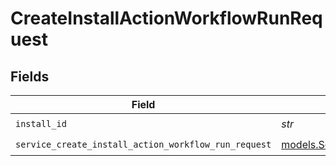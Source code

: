 # CreateInstallActionWorkflowRunRequest


## Fields

| Field                                                                                                            | Type                                                                                                             | Required                                                                                                         | Description                                                                                                      |
| ---------------------------------------------------------------------------------------------------------------- | ---------------------------------------------------------------------------------------------------------------- | ---------------------------------------------------------------------------------------------------------------- | ---------------------------------------------------------------------------------------------------------------- |
| `install_id`                                                                                                     | *str*                                                                                                            | :heavy_check_mark:                                                                                               | install ID                                                                                                       |
| `service_create_install_action_workflow_run_request`                                                             | [models.ServiceCreateInstallActionWorkflowRunRequest](../models/servicecreateinstallactionworkflowrunrequest.md) | :heavy_check_mark:                                                                                               | Input                                                                                                            |